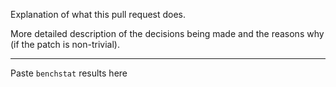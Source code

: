 <!--

Thank you for your pull request!

Please read the Code changes section of the CONTRIBUTING.md file,
and make sure you have followed the instructions.

https://github.com/pelletier/go-toml/blob/v2/CONTRIBUTING.md#code-changes

-->

Explanation of what this pull request does.

More detailed description of the decisions being made and the reasons why (if
the patch is non-trivial).

---

Paste `benchstat` results here
